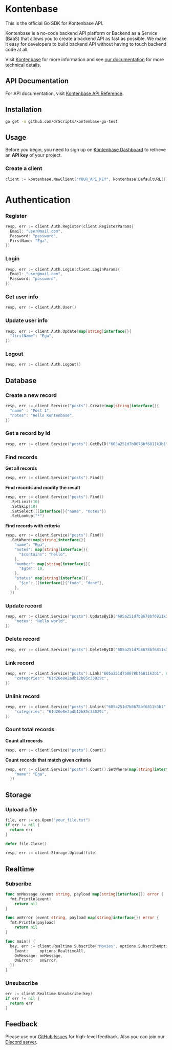 # Kontenbase

This is the official Go SDK for Kontenbase API.

Kontenbase is a no-code backend API platform or Backend as a Service (BaaS) that allows you to create a backend API as fast as possible. We make it easy for developers to build backend API without having to touch backend code at all.

Visit [Kontenbase](https://kontenbase.com/) for more information and see [our documentation](https://docs.kontenbase.com/) for more technical details.

## API Documentation

For API documentation, visit [Kontenbase API Reference](https://docs.kontenbase.com/).

## Installation

```bash
go get -u github.com/drScripts/kontenbase-go-test
```

## Usage

Before you begin, you need to sign up on [Kontenbase Dashboard](https://app.kontenbase.com/) to retrieve an **API key** of your project.

### Create a client

```go
client := kontenbase.NewClient("YOUR_API_KEY", kontenbase.DefaultURL())
```

# Authentication

### Register

```go
resp, err := client.Auth.Register(client.RegisterParams{
  Email: "user@mail.com",
  Password: "password",
  FirstName: "Ega",
})
```

### Login

```go
resp, err := client.Auth.Login(client.LoginParams{
  Email: "user@mail.com",
  Password: "password",
})
```

### Get user info

```go
resp, err := client.Auth.User()
```

### Update user info

```go
resp, err := client.Auth.Update(map[string]interface{}{
  "firstName": "Ega",
})
```

### Logout

```go
resp, err := client.Auth.Logout()
```

## Database

### Create a new record

```go
resp, err := client.Service("posts").Create(map[string]interface{}{
  "name" : "Post 1",
  "notes": "Hello Kontenbase",
})
```

### Get a record by Id

```go
resp, err := client.Service("posts").GetByID("605a251d7b8678bf6811k3b1")
```

### Find records

**Get all records**

```go
resp, err := client.Service("posts").Find()
```

**Find records and modify the result**

```go
resp, err := client.Service("posts").Find()
  .SetLimit(10)
  .SetSkip(10)
  .SetSelect([]interface{}{"name", "notes"})
  .SetLookup("*")
```

**Find records with criteria**

```go
resp, err := client.Service("posts").Find()
  .SetWhere(map[string]interface{}{
    "name": "Ega",
    "notes": map[string]interface{}{
      "$contains": "hello",
    },
    "number": map[string]interface{}{
      "$gte": 10,
    },
    "status" map[string]interface{}{
      "$in": []interface{}{"todo", "done"},
    },
  })
```

### Update record

```go
resp, err := client.Service("posts").UpdateByID("605a251d7b8678bf6811k3b1", map[string]interface{}{
    "notes": "Hello world",
})
```

### Delete record

```go
resp, err := client.Service("posts").DeleteByID("605a251d7b8678bf6811k3b1")
```

### Link record

```go
resp, err := client.Service("posts").Link("605a251d7b8678bf6811k3b1", map[string]interface{}{
    "categories": "61d26e8e2adb12b85c33029c",
})
```

### Unlink record

```go
resp, err := client.Service("posts").Unlink("605a251d7b8678bf6811k3b1", map[string]interface{}{
    "categories": "61d26e8e2adb12b85c33029c",
})
```

### Count total records

**Count all records**

```go
resp, err := client.Service("posts").Count()
```

**Count records that match given criteria**

```go
resp, err := client.Service("posts").Count().SetWhere(map[string]interface{}{
    "name": "Ega",
  })
```

## Storage

### Upload a file

```go
file, err := os.Open("your_file.txt")
if err != nil {
  return err
}

defer file.Close()

resp, err := client.Storage.Upload(file)
```

## Realtime

### Subscribe

```go
func onMessage (event string, payload map[string]interface{}) error {
  fmt.Println(event)
	return nil
}

func onError (event string, payload map[string]interface{}) error {
  fmt.Println(payload)
	return nil
}

func main() {
  key, err := client.Realtime.Subscribe("Movies", options.SubscribeOptions{
    Event:     options.RealtimeAll,
    OnMessage: onMessage,
    OnError:   onError,
  })
}
```

### Unsubscribe

```go
err := client.Realtime.Unsubsribe(key)
if err != nil {
  return err
}
```

## Feedback

Please use our [GitHub Issues](https://github.com/kontenbase/feedback) for high-level feedback. Also you can join our [Discord server](https://a.kontenbase.com/discord).
